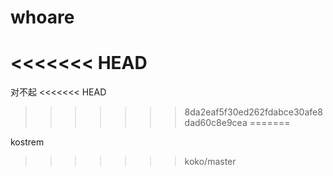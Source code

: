 # whoare


<<<<<<< HEAD
=======
对不起
<<<<<<< HEAD
>>>>>>> 8da2eaf5f30ed262fdabce30afe8dad60c8e9cea
=======

kostrem
>>>>>>> koko/master
